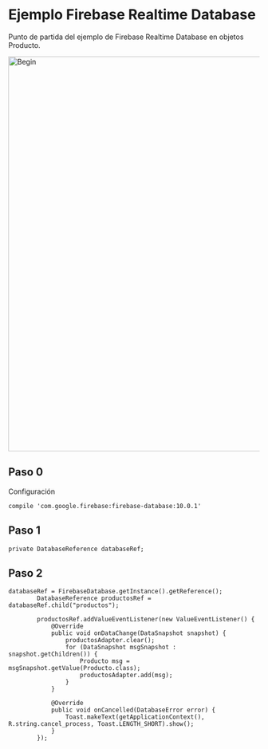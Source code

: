 # Ejemplo Firebase Realtime Database

Punto de partida del ejemplo de Firebase Realtime Database en objetos Producto.

<img width="792" alt="Begin" src="https://cloud.githubusercontent.com/assets/1444991/23933790/490a206a-0917-11e7-9e95-22f849c97812.png">

## Paso 0

Configuración

    compile 'com.google.firebase:firebase-database:10.0.1'

## Paso 1

    private DatabaseReference databaseRef;
    
## Paso 2    
    
    databaseRef = FirebaseDatabase.getInstance().getReference();
            DatabaseReference productosRef = databaseRef.child("productos");
    
            productosRef.addValueEventListener(new ValueEventListener() {
                @Override
                public void onDataChange(DataSnapshot snapshot) {
                    productosAdapter.clear();
                    for (DataSnapshot msgSnapshot : snapshot.getChildren()) {
                        Producto msg = msgSnapshot.getValue(Producto.class);
                        productosAdapter.add(msg);
                    }
                }
    
                @Override
                public void onCancelled(DatabaseError error) {
                    Toast.makeText(getApplicationContext(), R.string.cancel_process, Toast.LENGTH_SHORT).show();
                }
            });
